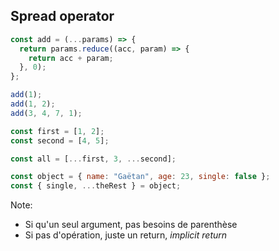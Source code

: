 ## Spread operator

```js
const add = (...params) => {
  return params.reduce((acc, param) => {
    return acc + param;
  }, 0);
};

add(1);
add(1, 2);
add(3, 4, 7, 1);

const first = [1, 2];
const second = [4, 5];

const all = [...first, 3, ...second];

const object = { name: "Gaëtan", age: 23, single: false };
const { single, ...theRest } = object;
```

Note:

- Si qu'un seul argument, pas besoins de parenthèse
- Si pas d'opération, juste un return, _implicit return_
